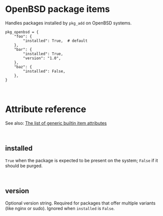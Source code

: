 # OpenBSD package items

Handles packages installed by `pkg_add` on OpenBSD systems.

    pkg_openbsd = {
        "foo": {
            "installed": True,  # default
        },
        "bar": {
            "installed": True,
            "version": "1.0",
        },
        "baz": {
            "installed": False,
        },
    }

<br>

# Attribute reference

See also: [The list of generic builtin item attributes](../repo/bundles.md#builtin-item-attributes)

<br>

## installed

`True` when the package is expected to be present on the system; `False` if it should be purged.

<br>

## version

Optional version string. Required for packages that offer multiple variants (like nginx or sudo). Ignored when `installed` is `False`.
